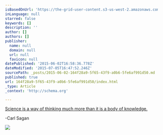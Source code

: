 ```yaml
---
isBasedOnUrl: 'https://the-grid-user-content.s3-us-west-2.amazonaws.com/749d60d5-5a25-4c28-bd88-951ff703d843.jpg'
inLanguage: null
starred: false
keywords: []
description: ''
author: []
authors: []
publisher:
  name: null
  domain: null
  url: null
  favicon: null
datePublished: '2015-06-02T16:58:36.778Z'
dateModified: '2015-07-05T16:47:52.246Z'
sourcePath: _posts/2015-06-02-164f28a9-5f65-43f9-a0b6-5fe6af991d50.md
published: true
url: 164f28a9-5f65-43f9-a0b6-5fe6af991d50/index.html
_type: Article
_context: 'http://schema.org'

---
```

[Science is a way of thinking much more than it is a body of knowledge.][0]

-Carl Sagan

![](https://the-grid-user-content.s3-us-west-2.amazonaws.com/749d60d5-5a25-4c28-bd88-951ff703d843.jpg)

[0]: http://www.brainyquote.com/quotes/quotes/c/carlsagan124576.html "view quote"